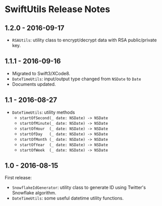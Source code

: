 SwiftUtils Release Notes
========================

1.2.0 - 2016-09-17
------------------

- `RSAUtils`: utility class to encrypt/decrypt data with RSA public/private key.


1.1.1 - 2016-09-16
------------------

- Migrated to Swift3/XCode8.
- `DateTimeUtils`: input/output type changed from `NSDate` to `Date`
- Documents updated.


1.1 - 2016-08-27
----------------

- `DateTimeUtils`: utility methods
  - `startOfSecond(_ date: NSDate) -> NSDate`
  - `startOfMinute(_ date: NSDate) -> NSDate`
  - `startOfHour  (_ date: NSDate) -> NSDate`
  - `startOfDay   (_ date: NSDate) -> NSDate`
  - `startOfMonth (_ date: NSDate) -> NSDate`
  - `startOfYear  (_ date: NSDate) -> NSDate`
  - `startOfWeek  (_ date: NSDate) -> NSDate`


1.0 - 2016-08-15
----------------

First release:
- `SnowflakeIdGenerator`: utility class to generate ID using Twitter's Snowflake algorithm.
- `DateTimeUtils`: some useful datetime utility functions.
